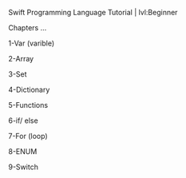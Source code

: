  Swift Programming Language Tutorial | lvl:Beginner

Chapters ...

1-Var (varible)

2-Array

3-Set

4-Dictionary

5-Functions

6-if/ else

7-For (loop)

8-ENUM

9-Switch

